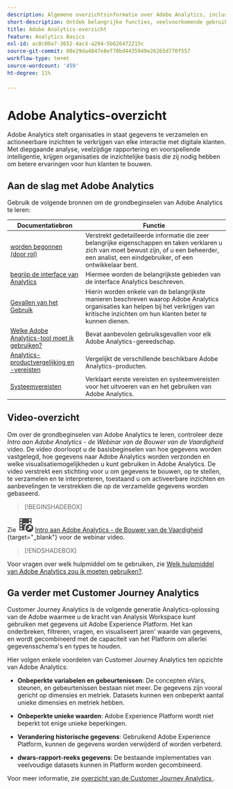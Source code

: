 ```yaml
---
description: Algemene overzichtsinformatie over Adobe Analytics, inclusief informatie over de interface van Analytics en om aan de slag te gaan voor beheerders, analisten, gebruikers en ontwikkelaars.
short-description: Ontdek belangrijke functies, veelvoorkomende gebruiksscenario’s en eerste stappen voor analisten, eindgebruikers en beheerders.
title: Adobe Analytics-overzicht
feature: Analytics Basics
exl-id: ac8c00a7-3652-4ac4-a294-5b626472215c
source-git-commit: 08e29da4847e8ef70bd4435949e26265d770f557
workflow-type: tm+mt
source-wordcount: '459'
ht-degree: 11%

---
```


# Adobe Analytics-overzicht

Adobe Analytics stelt organisaties in staat gegevens te verzamelen en actioneerbare inzichten te verkrijgen van elke interactie met digitale klanten. Met diepgaande analyse, veelzijdige rapportering en voorspellende intelligentie, krijgen organisaties de inzichtelijke basis die zij nodig hebben om betere ervaringen voor hun klanten te bouwen.

## Aan de slag met Adobe Analytics

Gebruik de volgende bronnen om de grondbeginselen van Adobe Analytics te leren:


| Documentatiebron | Functie |
|---------|----------|
| [ worden begonnen (door rol) ](/help/analyze/get-started/get-started-by-role.md) | Verstrekt gedetailleerde informatie die zeer belangrijke eigenschappen en taken verklaren u zich van moet bewust zijn, of u een beheerder, een analist, een eindgebruiker, of een ontwikkelaar bent. |
| [ begrijp de interface van Analytics ](/help/analyze/get-started/analytics-interface.md) | Hiermee worden de belangrijkste gebieden van de interface Analytics beschreven. |
| [ Gevallen van het Gebruik ](/help/analyze/get-started/use-cases.md) | Hierin worden enkele van de belangrijkste manieren beschreven waarop Adobe Analytics organisaties kan helpen bij het verkrijgen van kritische inzichten om hun klanten beter te kunnen dienen. |
| [Welke Adobe Analytics-tool moet ik gebruiken?](/help/analyze/get-started/which-analytics-tool.md) | Bevat aanbevolen gebruiksgevallen voor elk Adobe Analytics-gereedschap. |
| [Analytics-productvergelijking en -vereisten](/help/analyze/get-started/analytics-product-comparison.md) | Vergelijkt de verschillende beschikbare Adobe Analytics-producten. |
| [Systeemvereisten](/help/analyze/get-started/sys-reqs.md) | Verklaart eerste vereisten en systeemvereisten voor het uitvoeren van en het gebruiken van Adobe Analytics. |

## Video-overzicht

Om over de grondbeginselen van Adobe Analytics te leren, controleer deze *Intro aan Adobe Analytics - de Webinar van de Bouwer van de Vaardigheid* video. De video doorloopt u de basisbeginselen van hoe gegevens worden vastgelegd, hoe gegevens naar Adobe Analytics worden verzonden en welke visualisatiemogelijkheden u kunt gebruiken in Adobe Analytics. De video verstrekt een stichting voor u om gegevens te bouwen, op te stellen, te verzamelen en te interpreteren, toestaand u om activeerbare inzichten en aanbevelingen te verstrekken die op de verzamelde gegevens worden gebaseerd.


>[!BEGINSHADEBOX]

Zie ![ VideoCheckedOut ](/help/assets/icons/VideoCheckedOut.svg) [ Intro aan Adobe Analytics - de Bouwer van de Vaardigheid ](https://video.tv.adobe.com/v/27429?quality=12&learn=on){target="_blank"} voor de webinar video.

>[!ENDSHADEBOX]


Voor vragen over welk hulpmiddel om te gebruiken, zie [ Welk hulpmiddel van Adobe Analytics zou ik moeten gebruiken?](https://experienceleague.adobe.com/docs/analytics/analyze/admin-overview/which-analytics-tool.html?lang=nl-NL).

## Ga verder met Customer Journey Analytics

Customer Journey Analytics is de volgende generatie Analytics-oplossing van de Adobe waarmee u de kracht van Analysis Workspace kunt gebruiken met gegevens uit Adobe Experience Platform. Het kan onderbreken, filtreren, vragen, en visualiseert jaren&#39; waarde van gegevens, en wordt gecombineerd met de capaciteit van het Platform om allerlei gegevensschema&#39;s en types te houden.

Hier volgen enkele voordelen van Customer Journey Analytics ten opzichte van Adobe Analytics:

* **Onbeperkte variabelen en gebeurtenissen**: De concepten eVars, steunen, en gebeurtenissen bestaan niet meer. De gegevens zijn vooral gericht op dimensies en metriek. Datasets kunnen een onbeperkt aantal unieke dimensies en metriek hebben.

* **Onbeperkte unieke waarden**: Adobe Experience Platform wordt niet beperkt tot enige unieke beperkingen.

* **Verandering historische gegevens**: Gebruikend Adobe Experience Platform, kunnen de gegevens worden verwijderd of worden verbeterd.

* **dwars-rapport-reeks gegevens**: De bestaande implementaties van veelvoudige datasets kunnen in Platform worden gecombineerd.

Voor meer informatie, zie [ overzicht van de Customer Journey Analytics ](https://experienceleague.adobe.com/docs/analytics-platform/using/cja-overview/cja-overview.html?lang=nl-NL).
